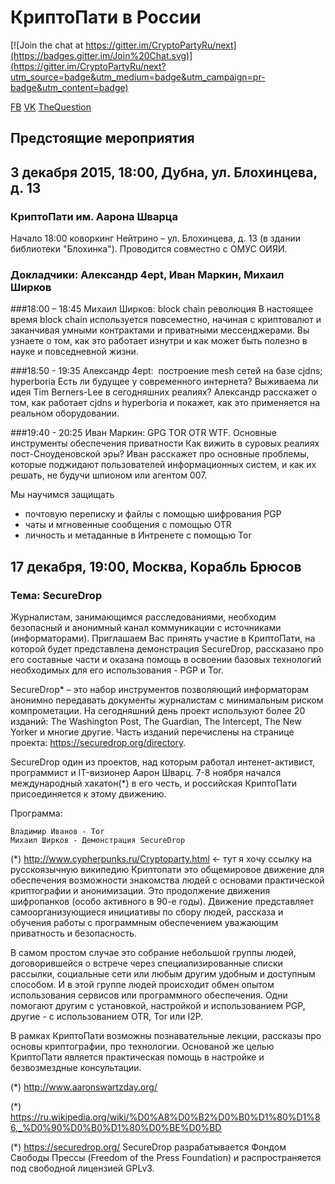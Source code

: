 # КриптоПати в России 
[![Join the chat at https://gitter.im/CryptoPartyRu/next](https://badges.gitter.im/Join%20Chat.svg)](https://gitter.im/CryptoPartyRu/next?utm_source=badge&utm_medium=badge&utm_campaign=pr-badge&utm_content=badge)

[FB](https://www.facebook.com/CryptoPartyRussia/) [VK](https://vk.com/cryptoparty_next) [TheQuestion](http://thequestion.ru/topic/96/kriptografiya)

## Предстоящие мероприятия

## 3 декабря 2015, 18:00, Дубна, ул. Блохинцева, д. 13

### КриптоПати им. Аарона Шварца
Начало 18:00 коворкинг Нейтрино – ул. Блохинцева, д. 13 (в здании библиотеки "Блохинка"). Проводится совместно с ОМУС ОИЯИ. 

### Докладчики: Александр 4ept, Иван Маркин, Михаил Ширков

###18:00 – 18:45 Михаил Ширков: block chain революция
В настоящее время block chain используется повсеместно, начиная с криптовалют и заканчивая умными контрактами и приватными мессенджерами. Вы узнаете о том, как это работает изнутри и как может быть полезно в науке и повседневной жизни.    

###18:50 - 19:35 Александр 4ept:  построение mesh сетей на базе cjdns; hyperboria
Есть ли будущее у современного интернета? Выживаема ли идея Tim Berners-Lee в сегодняшних реалиях? Александр расскажет о том, как работает cjdns и hyperboria и покажет, как это применяется на реальном оборудовании. 

###19:40 - 20:25 Иван Маркин: GPG TOR OTR WTF. Основные инструменты обеспечения приватности
Как вижить в суровых реалиях пост-Сноуденовской эры? Иван
расскажет про основные проблемы, которые поджидают пользователей информационных систем, и как их решать, не будучи шпионом или агентом 007.

Мы научимся защищать
* почтовую переписку и файлы с помощью шифрования PGP
* чаты и мгновенные сообщения с помощью OTR
* личность и метаданные в Интренете с помощью Tor


## 17 декабря, 19:00, Москва, Корабль Брюсов 

### Тема: SecureDrop

Журналистам, занимающимся расследованиями, необходим безопасный и анонимный канал коммуникации с источниками (информаторами). Приглашаем Вас принять участие в КриптоПати, на которой будет представлена демонстрация SecureDrop, рассказано про его составные части и оказана помощь в освоении базовых технологий необходимых для его использования - PGP и Tor.

SecureDrop* – это набор инструментов позволяющий информаторам анонимно передавать документы журналистам с минимальным риском компрометации. На сегодняшний день проект используют более 20 изданий: The Washington Post, The Guardian, The Intercept, The New Yorker и многие другие. Часть изданий перечислены на странице проекта: https://securedrop.org/directory.

SecureDrop один из проектов, над которым работал интенет-активист, программист и IT-визионер Аарон Шварц. 7-8 ноября начался международный хакатон(*) в его честь, и российская КриптоПати присоединяется к этому движению.

Программа:

    Владимир Иванов - Tor
    Михаил Ширков - Демонстрация SecureDrop

(*) http://www.cypherpunks.ru/Cryptoparty.html <- тут я хочу ссылку на русскоязычную википедию Криптопати это общемировое движение для обеспечения возможности знакомства людей с основами практической криптографии и анонимизации. Это продолжение движения шифропанков (особо активного в 90-е годы). Движение представляет самоорганизующиеся инициативы по сбору людей, рассказа и обучения работы с программным обеспечением уважающим приватность и безопасность.

В самом простом случае это собрание небольшой группы людей, договорившейся о встрече через специализированные списки рассылки, социальные сети или любым другим удобным и доступным способом. И в этой группе людей происходит обмен опытом использования сервисов или программного обеспечения. Одни помогают другим с установкой, настройкой и использованием PGP, другие - с использованием OTR, Tor или I2P.

В рамках КриптоПати возможны познавательные лекции, рассказы про основы криптографии, про технологии. Основаной же целью КриптоПати является практическая помощь в настройке и безвозмездные консультации.

(*) http://www.aaronswartzday.org/

(*) https://ru.wikipedia.org/wiki/%D0%A8%D0%B2%D0%B0%D1%80%D1%86,_%D0%90%D0%B0%D1%80%D0%BE%D0%BD

(*) https://securedrop.org/ SecureDrop разрабатывается Фондом Свободы Прессы (Freedom of the Press Foundation) и распространяется под свободной лицензией GPLv3.


